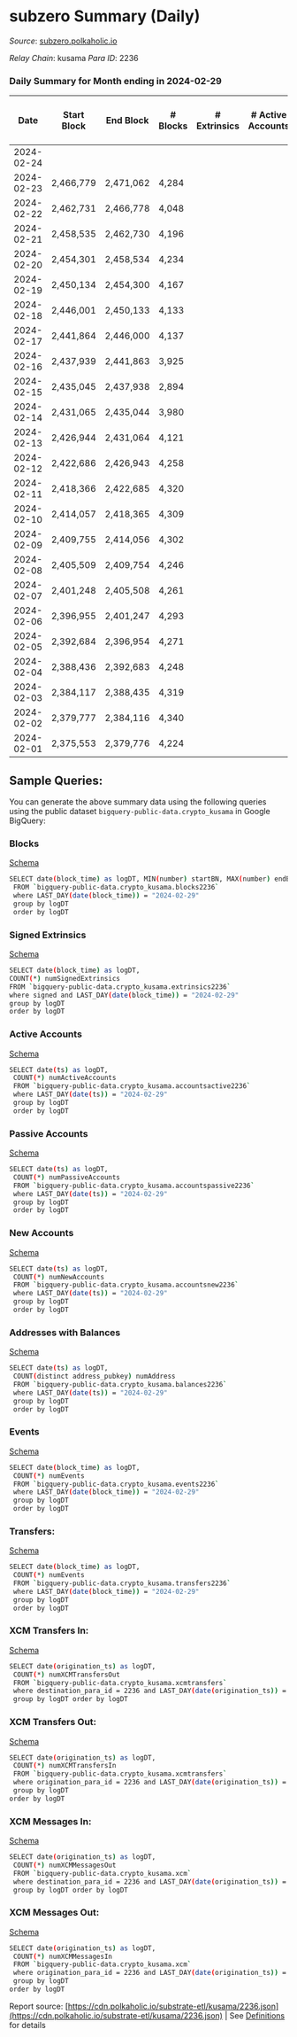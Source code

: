 # subzero Summary (Daily)

_Source_: [subzero.polkaholic.io](https://subzero.polkaholic.io)

*Relay Chain*: kusama
*Para ID*: 2236



### Daily Summary for Month ending in 2024-02-29


| Date    | Start Block | End Block | # Blocks | # Extrinsics | # Active Accounts | # Passive Accounts | # New Accounts | # Addresses | # Events  | # Transfers ($USD) | # XCM Transfers In ($USD) | # XCM Transfers Out ($USD) | # XCM In | # XCM Out | Issues |
|---------|-------------|-----------|----------|--------------|-------------------|--------------------|----------------|-------------|-----------|--------------------|---------------------------|----------------------------|----------|-----------|--------|
| 2024-02-24 |  |  |  |  |  |  |  |  |  |   |   |   |  |  |  |
| 2024-02-23 | 2,466,779 | 2,471,062 | 4,284 |  |  |  |  | 11 | 8,574 |   |   |   |  |  |  |
| 2024-02-22 | 2,462,731 | 2,466,778 | 4,048 |  |  |  |  | 11 | 8,098 |   |   |   |  |  |  |
| 2024-02-21 | 2,458,535 | 2,462,730 | 4,196 |  |  |  |  | 11 | 8,398 |   |   |   |  |  |  |
| 2024-02-20 | 2,454,301 | 2,458,534 | 4,234 |  |  |  |  | 11 | 8,473 |   |   |   |  |  |  |
| 2024-02-19 | 2,450,134 | 2,454,300 | 4,167 |  |  |  |  | 11 | 8,336 |   |   |   |  |  |  |
| 2024-02-18 | 2,446,001 | 2,450,133 | 4,133 |  |  |  |  | 11 | 8,272 |   |   |   |  |  |  |
| 2024-02-17 | 2,441,864 | 2,446,000 | 4,137 |  |  |  |  | 11 | 8,276 |   |   |   |  |  |  |
| 2024-02-16 | 2,437,939 | 2,441,863 | 3,925 |  |  |  |  | 11 | 7,855 |   |   |   |  |  |  |
| 2024-02-15 | 2,435,045 | 2,437,938 | 2,894 |  |  |  |  | 11 | 5,790 |   |   |   |  |  |  |
| 2024-02-14 | 2,431,065 | 2,435,044 | 3,980 |  |  |  |  | 11 | 7,965 |   |   |   |  |  |  |
| 2024-02-13 | 2,426,944 | 2,431,064 | 4,121 |  |  |  |  | 11 | 8,244 |   |   |   |  |  |  |
| 2024-02-12 | 2,422,686 | 2,426,943 | 4,258 |  |  |  |  | 11 | 8,522 |   |   |   |  |  |  |
| 2024-02-11 | 2,418,366 | 2,422,685 | 4,320 |  |  |  |  | 11 | 8,646 |   |   |   |  |  |  |
| 2024-02-10 | 2,414,057 | 2,418,365 | 4,309 |  |  |  |  | 11 | 8,620 |   |   |   |  |  |  |
| 2024-02-09 | 2,409,755 | 2,414,056 | 4,302 |  |  |  |  | 11 | 8,610 |   |   |   |  |  |  |
| 2024-02-08 | 2,405,509 | 2,409,754 | 4,246 |  |  |  |  | 11 | 8,494 |   |   |   |  |  |  |
| 2024-02-07 | 2,401,248 | 2,405,508 | 4,261 |  |  |  |  | 11 | 8,527 |   |   |   |  |  |  |
| 2024-02-06 | 2,396,955 | 2,401,247 | 4,293 |  |  |  |  | 11 | 8,592 |   |   |   |  |  |  |
| 2024-02-05 | 2,392,684 | 2,396,954 | 4,271 |  |  |  |  | 11 | 8,544 |   |   |   |  |  |  |
| 2024-02-04 | 2,388,436 | 2,392,683 | 4,248 |  |  |  |  | 11 | 8,502 |   |   |   |  |  |  |
| 2024-02-03 | 2,384,117 | 2,388,435 | 4,319 |  |  |  |  | 11 | 8,640 |   |   |   |  |  |  |
| 2024-02-02 | 2,379,777 | 2,384,116 | 4,340 |  |  |  |  | 11 | 8,685 |   |   |   |  |  |  |
| 2024-02-01 | 2,375,553 | 2,379,776 | 4,224 |  |  |  |  | 11 | 8,454 |   |   |   |  |  |  |

## Sample Queries:
You can generate the above summary data using the following queries using the public dataset `bigquery-public-data.crypto_kusama` in Google BigQuery:


### Blocks 

[Schema](https://github.com/colorfulnotion/substrate-etl/blob/main/schema/blocks.json)

```bash
SELECT date(block_time) as logDT, MIN(number) startBN, MAX(number) endBN, COUNT(*) numBlocks 
 FROM `bigquery-public-data.crypto_kusama.blocks2236`  
 where LAST_DAY(date(block_time)) = "2024-02-29" 
 group by logDT 
 order by logDT
```

### Signed Extrinsics 

[Schema](https://github.com/colorfulnotion/substrate-etl/blob/main/schema/extrinsics.json)

```bash
SELECT date(block_time) as logDT, 
COUNT(*) numSignedExtrinsics 
FROM `bigquery-public-data.crypto_kusama.extrinsics2236`  
where signed and LAST_DAY(date(block_time)) = "2024-02-29" 
group by logDT 
order by logDT
```

### Active Accounts 

[Schema](https://github.com/colorfulnotion/substrate-etl/blob/main/schema/accountsactive.json)

```bash
SELECT date(ts) as logDT, 
 COUNT(*) numActiveAccounts 
 FROM `bigquery-public-data.crypto_kusama.accountsactive2236` 
 where LAST_DAY(date(ts)) = "2024-02-29" 
 group by logDT 
 order by logDT
```

### Passive Accounts 

[Schema](https://github.com/colorfulnotion/substrate-etl/blob/main/schema/accountspassive.json)

```bash
SELECT date(ts) as logDT, 
 COUNT(*) numPassiveAccounts 
 FROM `bigquery-public-data.crypto_kusama.accountspassive2236` 
 where LAST_DAY(date(ts)) = "2024-02-29" 
 group by logDT 
 order by logDT
```

### New Accounts 

[Schema](https://github.com/colorfulnotion/substrate-etl/blob/main/schema/accountsnew.json)

```bash
SELECT date(ts) as logDT, 
 COUNT(*) numNewAccounts 
 FROM `bigquery-public-data.crypto_kusama.accountsnew2236` 
 where LAST_DAY(date(ts)) = "2024-02-29" 
 group by logDT
 order by logDT
```

### Addresses with Balances 

[Schema](https://github.com/colorfulnotion/substrate-etl/blob/main/schema/balances.json)

```bash
SELECT date(ts) as logDT,
 COUNT(distinct address_pubkey) numAddress 
 FROM `bigquery-public-data.crypto_kusama.balances2236` 
 where LAST_DAY(date(ts)) = "2024-02-29" 
 group by logDT 
 order by logDT
```

### Events 

[Schema](https://github.com/colorfulnotion/substrate-etl/blob/main/schema/events.json)

```bash
SELECT date(block_time) as logDT, 
 COUNT(*) numEvents 
 FROM `bigquery-public-data.crypto_kusama.events2236` 
 where LAST_DAY(date(block_time)) = "2024-02-29" 
 group by logDT 
 order by logDT
```

### Transfers:

[Schema](https://github.com/colorfulnotion/substrate-etl/blob/main/schema/transfers.json)

```bash
SELECT date(block_time) as logDT, 
 COUNT(*) numEvents 
 FROM `bigquery-public-data.crypto_kusama.transfers2236` 
 where LAST_DAY(date(block_time)) = "2024-02-29" 
 group by logDT 
 order by logDT
```

### XCM Transfers In: 

[Schema](https://github.com/colorfulnotion/substrate-etl/blob/main/schema/xcmtransfers.json)

```bash
SELECT date(origination_ts) as logDT, 
 COUNT(*) numXCMTransfersOut 
 FROM `bigquery-public-data.crypto_kusama.xcmtransfers` 
 where destination_para_id = 2236 and LAST_DAY(date(origination_ts)) = "2024-02-29" 
 group by logDT order by logDT
```

### XCM Transfers Out: 

[Schema](https://github.com/colorfulnotion/substrate-etl/blob/main/schema/xcmtransfers.json)

```bash
SELECT date(origination_ts) as logDT, 
 COUNT(*) numXCMTransfersIn 
 FROM `bigquery-public-data.crypto_kusama.xcmtransfers` 
 where origination_para_id = 2236 and LAST_DAY(date(origination_ts)) = "2024-02-29" 
 group by logDT 
order by logDT
```

### XCM Messages In: 

[Schema](https://github.com/colorfulnotion/substrate-etl/blob/main/schema/xcm.json)

```bash
SELECT date(origination_ts) as logDT, 
 COUNT(*) numXCMMessagesOut 
 FROM `bigquery-public-data.crypto_kusama.xcm` 
 where destination_para_id = 2236 and LAST_DAY(date(origination_ts)) = "2024-02-29" 
 group by logDT order by logDT
```

### XCM Messages Out: 

[Schema](https://github.com/colorfulnotion/substrate-etl/blob/main/schema/xcm.json)

```bash
SELECT date(origination_ts) as logDT, 
 COUNT(*) numXCMMessagesIn 
 FROM `bigquery-public-data.crypto_kusama.xcm` 
 where origination_para_id = 2236 and LAST_DAY(date(origination_ts)) = "2024-02-29" 
 group by logDT 
order by logDT
```


Report source: [https://cdn.polkaholic.io/substrate-etl/kusama/2236.json](https://cdn.polkaholic.io/substrate-etl/kusama/2236.json) | See [Definitions](/DEFINITIONS.md) for details
